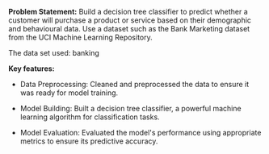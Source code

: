 **Problem Statement:** Build a decision tree classifier to predict whether a customer will purchase a product or service based on their demographic and behavioural data. Use a dataset such as the Bank Marketing dataset from the UCI Machine Learning Repository.

The data set used: banking

**Key features:**
- Data Preprocessing: Cleaned and preprocessed the data to ensure it was ready for model training.

- Model Building: Built a decision tree classifier, a powerful machine learning algorithm for classification tasks.

- Model Evaluation: Evaluated the model's performance using appropriate metrics to ensure its predictive accuracy.
